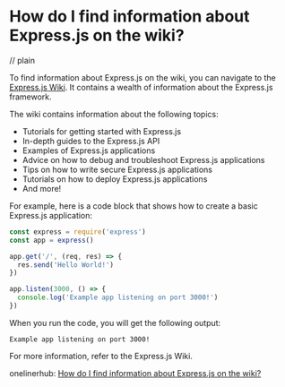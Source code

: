 # How do I find information about Express.js on the wiki?
// plain

To find information about Express.js on the wiki, you can navigate to the [Express.js Wiki](https://github.com/expressjs/express/wiki). It contains a wealth of information about the Express.js framework.

The wiki contains information about the following topics:

- Tutorials for getting started with Express.js
- In-depth guides to the Express.js API
- Examples of Express.js applications
- Advice on how to debug and troubleshoot Express.js applications
- Tips on how to write secure Express.js applications
- Tutorials on how to deploy Express.js applications
- And more!

For example, here is a code block that shows how to create a basic Express.js application:

```js
const express = require('express')
const app = express()

app.get('/', (req, res) => {
  res.send('Hello World!')
})

app.listen(3000, () => {
  console.log('Example app listening on port 3000!')
})
```

When you run the code, you will get the following output:

```
Example app listening on port 3000!
```

For more information, refer to the Express.js Wiki.

onelinerhub: [How do I find information about Express.js on the wiki?](https://onelinerhub.com/expressjs/how-do-i-find-information-about-express-js-on-the-wiki)